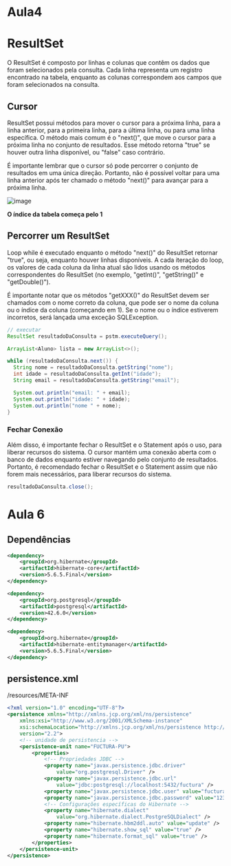 # Aula4

# ResultSet

O ResultSet é composto por linhas e colunas que contêm os dados que foram selecionados pela consulta. Cada linha representa um registro encontrado na tabela, enquanto as colunas correspondem aos campos que foram selecionados na consulta.

## Cursor

ResultSet possui métodos para mover o cursor para a próxima linha, para a linha anterior, para a primeira linha, para a última linha, ou para uma linha específica. O método mais comum é o "next()", que move o cursor para a próxima linha no conjunto de resultados. Esse método retorna "true" se houver outra linha disponível, ou "false" caso contrário.

É importante lembrar que o cursor só pode percorrer o conjunto de resultados em uma única direção. Portanto, não é possível voltar para uma linha anterior após ter chamado o método "next()" para avançar para a próxima linha.

![image](https://user-images.githubusercontent.com/130251409/232260387-cbc5cf5b-9fa8-4dc7-a4bd-211d663cb0f7.png)

**O índice da tabela começa pelo 1**

## Percorrer um ResultSet

Loop while é executado enquanto o método "next()" do ResultSet retornar "true", ou seja, enquanto houver linhas disponíveis. A cada iteração do loop, os valores de cada coluna da linha atual são lidos usando os métodos correspondentes do ResultSet (no exemplo, "getInt()", "getString()" e "getDouble()").

É importante notar que os métodos "getXXX()" do ResultSet devem ser chamados com o nome correto da coluna, que pode ser o nome da coluna ou o índice da coluna (começando em 1). Se o nome ou o índice estiverem incorretos, será lançada uma exceção SQLException.

```java
// executar
ResultSet resultadoDaConsulta = pstm.executeQuery();

ArrayList<Aluno> lista = new ArrayList<>();

while (resultadoDaConsulta.next()) {
  String nome = resultadoDaConsulta.getString("nome");
  int idade = resultadoDaConsulta.getInt("idade");
  String email = resultadoDaConsulta.getString("email");

  System.out.println("email: " + email);
  System.out.println("idade: " + idade);
  System.out.println("nome " + nome);
}
```

### Fechar Conexão

Além disso, é importante fechar o ResultSet e o Statement após o uso, para liberar recursos do sistema. O cursor mantém uma conexão aberta com o banco de dados enquanto estiver navegando pelo conjunto de resultados. Portanto, é recomendado fechar o ResultSet e o Statement assim que não forem mais necessários, para liberar recursos do sistema.

```java
resultadoDaConsulta.close();
```


# Aula 6

## Dependências

```xml
<dependency>
	<groupId>org.hibernate</groupId>
	<artifactId>hibernate-core</artifactId>
	<version>5.6.5.Final</version>
</dependency>

<dependency>
	<groupId>org.postgresql</groupId>
	<artifactId>postgresql</artifactId>
	<version>42.6.0</version>
</dependency>

<dependency>
	<groupId>org.hibernate</groupId>
	<artifactId>hibernate-entitymanager</artifactId>
	<version>5.6.5.Final</version>
</dependency>
```

		
## persistence.xml



/resources/META-INF

```xml
<?xml version="1.0" encoding="UTF-8"?>
<persistence xmlns="http://xmlns.jcp.org/xml/ns/persistence"
	xmlns:xsi="http://www.w3.org/2001/XMLSchema-instance"
	xsi:schemaLocation="http://xmlns.jcp.org/xml/ns/persistence http://xmlns.jcp.org/xml/ns/persistence/persistence_2_2.xsd"
	version="2.2">
	<!-- unidade de persistencia -->
	<persistence-unit name="FUCTURA-PU">
		<properties>
			<!-- Propriedades JDBC -->
			<property name="javax.persistence.jdbc.driver"
				value="org.postgresql.Driver" />
			<property name="javax.persistence.jdbc.url"
				value="jdbc:postgresql://localhost:5432/fuctura" />
			<property name="javax.persistence.jdbc.user" value="fuctura" />
			<property name="javax.persistence.jdbc.password" value="123" />
			<!-- Configurações específicas do Hibernate -->
			<property name="hibernate.dialect"
				value="org.hibernate.dialect.PostgreSQLDialect" />
			<property name="hibernate.hbm2ddl.auto" value="update" />
			<property name="hibernate.show_sql" value="true" />
			<property name="hibernate.format_sql" value="true" />
		</properties>
	</persistence-unit>
</persistence>
```


